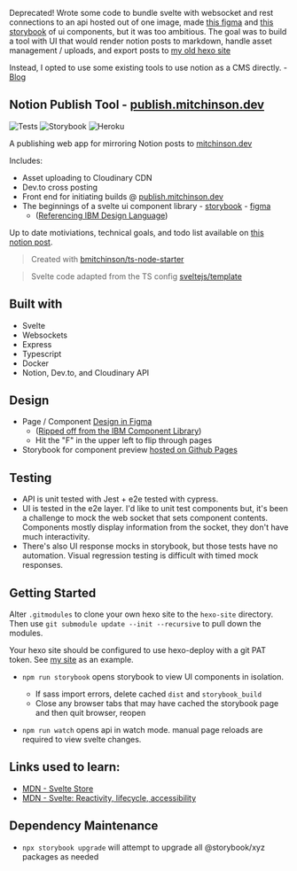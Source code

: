 Deprecated! Wrote some code to bundle svelte with websocket and rest connections to an api hosted out of one image, made [this figma](https://www.figma.com/file/A4cBLkwvsozovIXCncPPu7/Main?node-id=0%3A1) and [this storybook](https://github.com/bmitchinson/notion-publish-tool/actions/workflows/deploy_storybook.yml/badge.svg?branch=main) of ui components, but it was too ambitious. The goal was to build a tool with UI that would render notion posts to markdown, handle asset management / uploads, and export posts to [my old hexo site](v2.mitchinson.dev)

Instead, I opted to use some existing tools to use notion as a CMS directly. - [Blog](https://github.com/bmitchinson/blog.mitchinson.dev)

## Notion Publish Tool - [publish.mitchinson.dev](https://publish.mitchinson.dev/)

![Tests](https://github.com/bmitchinson/notion-publish-tool/actions/workflows/static.yml/badge.svg?branch=main)
![Storybook](https://github.com/bmitchinson/notion-publish-tool/actions/workflows/deploy_storybook.yml/badge.svg?branch=main)
![Heroku](https://github.com/bmitchinson/notion-publish-tool/actions/workflows/deploy_heroku.yml/badge.svg)

A publishing web app for mirroring Notion posts to [mitchinson.dev](https://mitchinson.dev)

Includes:

-   Asset uploading to Cloudinary CDN
-   Dev.to cross posting
-   Front end for initiating builds @ [publish.mitchinson.dev](https://publish.mitchinson.dev)
-   The beginnings of a svelte ui component library - [storybook](https://bmitchinson.github.io/notion-publish-tool) - [figma](https://www.figma.com/file/A4cBLkwvsozovIXCncPPu7/Main?node-id=0%3A1)
    -   ([Referencing IBM Design Language](https://www.ibm.com/design/language/iconography/ui-icons/library/))

Up to date motiviations, technical goals, and todo list available on [this notion post](https://bmitchinson.notion.site/Posting-From-Notion-5200a0e922e34c999a4f0128b2933f75).

> Created with [bmitchinson/ts-node-starter](https://github.com/bmitchinson/ts-node-starter)

> Svelte code adapted from the TS config [sveltejs/template](https://github.com/sveltejs/template)

## Built with

-   Svelte
-   Websockets
-   Express
-   Typescript
-   Docker
-   Notion, Dev.to, and Cloudinary API

## Design

-   Page / Component [Design in Figma](https://www.figma.com/file/A4cBLkwvsozovIXCncPPu7/Main?node-id=0%3A1)
    -   ([Ripped off from the IBM Component Library](https://www.ibm.com/design/language/iconography/ui-icons/library/))
    -   Hit the "F" in the upper left to flip through pages
-   Storybook for component preview [hosted on Github Pages](https://bmitchinson.github.io/notion-publish-tool)

## Testing

-   API is unit tested with Jest + e2e tested with cypress.
-   UI is tested in the e2e layer. I'd like to unit test components but,
    it's been a challenge to mock the web socket that sets component contents.
    Components mostly display information from the socket, they don't have
    much interactivity.
-   There's also UI response mocks in storybook, but those tests have no automation.
    Visual regression testing is difficult with timed mock responses.

## Getting Started

Alter `.gitmodules` to clone your own hexo site to the `hexo-site` directory.
Then use `git submodule update --init --recursive` to pull down the modules.

Your hexo site should be configured to use hexo-deploy with a git PAT token.
See [my site](https://github.com/bmitchinson/Mitchinson.dev) as an example.

-   `npm run storybook` opens storybook to view UI components in isolation.

    -   If sass import errors, delete cached `dist` and `storybook_build`
    -   Close any browser tabs that may have cached the storybook page and then quit browser, reopen

-   `npm run watch` opens api in watch mode. manual page reloads are required to view svelte changes.

## Links used to learn:

-   [MDN - Svelte Store](https://developer.mozilla.org/en-US/docs/Learn/Tools_and_testing/Client-side_JavaScript_frameworks/Svelte_stores)
-   [MDN - Svelte: Reactivity, lifecycle, accessibility](https://developer.mozilla.org/en-US/docs/Learn/Tools_and_testing/Client-side_JavaScript_frameworks/Svelte_reactivity_lifecycle_accessibility)

## Dependency Maintenance

-   `npx storybook upgrade` will attempt to upgrade all @storybook/xyz packages as needed

